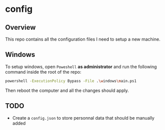 # config

## Overview

This repo contains all the configuration files I need to setup a new machine.

## Windows

To setup windows, open `Poweshell` **as administrator** and run the following command inside the root of the repo:

```sh
powershell -ExecutionPolicy Bypass -File .\windows\main.ps1
```

Then reboot the computer and all the changes should apply.

## TODO
- Create a `config.json` to store personnal data that should be manually added